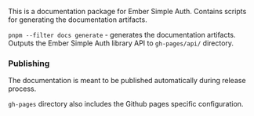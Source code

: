 This is a documentation package for Ember Simple Auth.
Contains scripts for generating the documentation artifacts.

`pnpm --filter docs generate` - generates the documentation artifacts.
Outputs the Ember Simple Auth library API to `gh-pages/api/` directory.

### Publishing
The documentation is meant to be published automatically during release process.

`gh-pages` directory also includes the Github pages specific configuration.
